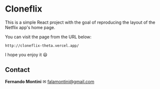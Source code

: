 # Cloneflix

This is a simple React project with the goal of reproducing the layout of the Netflix app's home page.

You can visit the page from the URL below:

```url
http://cloneflix-theta.vercel.app/
```

I hope you enjoy it 😃

## Contact

**Fernando Montini**
✉ falamontini@gmail.com